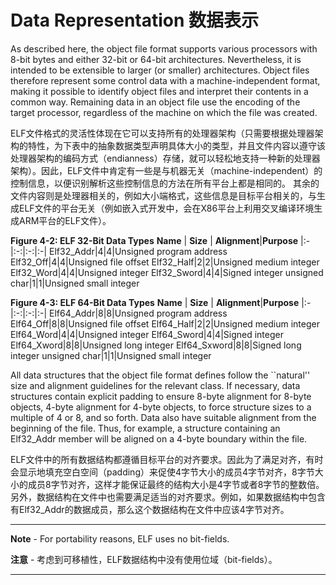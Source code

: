 # Data Representation 数据表示
As described here, the object file format supports various processors with 8-bit bytes and either 32-bit or 64-bit architectures. Nevertheless, it is intended to be extensible to larger (or smaller) architectures. Object files therefore represent some control data with a machine-independent format, making it possible to identify object files and interpret their contents in a common way. Remaining data in an object file use the encoding of the target processor, regardless of the machine on which the file was created.

ELF文件格式的灵活性体现在它可以支持所有的处理器架构（只需要根据处理器架构的特性，为下表中的抽象数据类型声明具体大小的类型，并且文件内容以遵守该处理器架构的编码方式（endianness）存储，就可以轻松地支持一种新的处理器架构）。因此，ELF文件中肯定有一些是与机器无关（machine-independent）的控制信息，以便识别解析这些控制信息的方法在所有平台上都是相同的。 其余的文件内容则是处理器相关的，例如大小端格式，这些信息是目标平台相关的，与生成ELF文件的平台无关（例如嵌入式开发中，会在X86平台上利用交叉编译环境生成ARM平台的ELF文件）。

**Figure 4-2: ELF 32-Bit Data Types**
**Name** | **Size** | **Alignment**|**Purpose** 
|:-|:-:|:-:|:-|
Elf32_Addr|4|4|Unsigned program address
Elf32_Off|4|4|Unsigned file offset
Elf32_Half|2|2|Unsigned medium integer
Elf32_Word|4|4|Unsigned integer
Elf32_Sword|4|4|Signed integer
unsigned char|1|1|Unsigned small integer


**Figure 4-3: ELF 64-Bit Data Types**
**Name** | **Size** | **Alignment**|**Purpose** 
|:-|:-:|:-:|:-|
Elf64_Addr|8|8|Unsigned program address
Elf64_Off|8|8|Unsigned file offset
Elf64_Half|2|2|Unsigned medium integer
Elf64_Word|4|4|Unsigned integer
Elf64_Sword|4|4|Signed integer
Elf64_Xword|8|8|Unsigned long integer
Elf64_Sxword|8|8|Signed long integer
unsigned char|1|1|Unsigned small integer

All data structures that the object file format defines follow the ``natural'' size and alignment guidelines for the relevant class. If necessary, data structures contain explicit padding to ensure 8-byte alignment for 8-byte objects, 4-byte alignment for 4-byte objects, to force structure sizes to a multiple of 4 or 8, and so forth. Data also have suitable alignment from the beginning of the file. Thus, for example, a structure containing an Elf32_Addr member will be aligned on a 4-byte boundary within the file.

ELF文件中的所有数据结构都遵循目标平台的对齐要求。因此为了满足对齐，有时会显示地填充空白空间（padding）来促使4字节大小的成员4字节对齐，8字节大小的成员8字节对齐，这样才能保证最终的结构大小是4字节或者8字节的整数倍。另外，数据结构在文件中也需要满足适当的对齐要求。例如，如果数据结构中包含有Elf32_Addr的数据成员，那么这个数据结构在文件中应该4字节对齐。

***
**Note** - For portability reasons, ELF uses no bit-fields.

**注意** - 考虑到可移植性，ELF数据结构中没有使用位域（bit-fields）。
***
